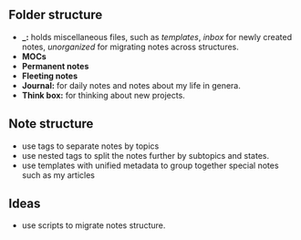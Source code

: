 
## Folder structure 
- **\_:** holds miscellaneous files, such as *templates*, *inbox* for newly created notes, *unorganized* for migrating notes across structures.
- **MOCs**
- **Permanent notes** 
- **Fleeting notes**
- **Journal:** for daily notes and notes about my life in genera.
- **Think box:** for thinking about new projects.

## Note structure 
- use tags to separate notes by topics
- use nested tags to split the notes further by subtopics and states.
- use templates with unified metadata to group together special notes such as my articles

## Ideas
- use scripts to migrate notes structure.